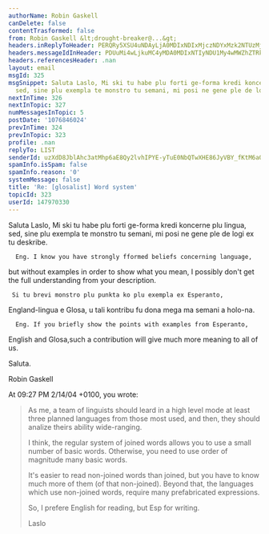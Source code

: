 ```yaml
---
authorName: Robin Gaskell
canDelete: false
contentTrasformed: false
from: Robin Gaskell &lt;drought-breaker@...&gt;
headers.inReplyToHeader: PERQRy5XSU4uNDAyLjA0MDIxNDIxMjczNDYxMzk2NTUzMjVAZHJvdHBvc3RhLmh1Pg==
headers.messageIdInHeader: PDUuMi4wLjkuMC4yMDA0MDIxNTIyNDU1My4wMWZhZTRkMEBwYWNpZmljLm5ldC5hdT4=
headers.referencesHeader: .nan
layout: email
msgId: 325
msgSnippet: Saluta Laslo, Mi ski tu habe plu forti ge-forma kredi koncerne plu lingua,
  sed, sine plu exempla te monstro tu semani, mi posi ne gene ple de logi ex tu
nextInTime: 326
nextInTopic: 327
numMessagesInTopic: 5
postDate: '1076846024'
prevInTime: 324
prevInTopic: 323
profile: .nan
replyTo: LIST
senderId: uzXdD8JblAhc3atMhp6aE8Qy2lvhIPYE-yTuE0NbQTwXHE86JyVBY_fKtM6aOUYyxnVX4N73f2_8NR8Y4SswSraXDQRfyw3zAz8bKFua91FfKUm-JQ
spamInfo.isSpam: false
spamInfo.reason: '0'
systemMessage: false
title: 'Re: [glosalist] Word system'
topicId: 323
userId: 147970330
---
```


Saluta Laslo,
     Mi ski tu habe plu forti ge-forma kredi koncerne plu lingua, sed, sine 
plu exempla te monstro tu semani, mi posi ne gene ple de logi ex tu deskribe.

      Eng. I know you have strongly fformed beliefs concerning language, 
but without examples in order to show what you mean, I possibly don't get 
the full understanding from your description.

     Si tu brevi monstro plu punkta ko plu exempla ex Esperanto, 
England-lingua e Glosa, u tali kontribu fu dona mega ma semani a holo-na.

      Eng. If you briefly show the points with examples from Esperanto, 
English and Glosa,such a contribution will give much more meaning to all of us.

Saluta.

Robin Gaskell

At 09:27 PM 2/14/04 +0100, you wrote:


>As me, a  team of linguists should leard in a high level mode at least 
>three planned languages from those most used, and then, they should 
>analize theirs ability wide-ranging.
>
>I think, the regular system of joined words allows you to use a small 
>number of basic words. Otherwise, you need to use order of magnitude many 
>basic words.
>
>It's easier to read non-joined words than joined, but you have to know 
>much more of them (of that non-joined).
>Beyond that, the languages which use non-joined words, require many 
>prefabricated expressions.
>
>So, I prefere English for reading, but Esp for writing.
>
>Laslo



